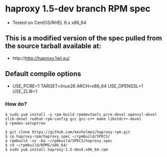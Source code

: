 # haproxy 1.5-dev branch RPM spec

* Tested on CentOS/RHEL 6.x x86_64

## This is a modified version of the spec pulled from the source tarball available at:

* http://http://haproxy.1wt.eu/

## Default compile options

* USE_PCRE=1 TARGET=linux26 ARCH=x86_64 USE_OPENSSL=1 USE_ZLIB=1

### How do?

	$ sudo yum install -y rpm-build rpmdevtools pcre-devel openssl-devel zlib-devel redhat-rpm-config gcc gcc-c++ make libstdc++-devel
	$ rpmdev-setuptree

	$ git clone https://github.com/kevholmes/haproxy-rpm.git
	$ cp haproxy-rpm/haproxy.spec ~/rpmbuild/SPECS/
	$ rpmbuild -vv -ba ~/rpmbuild/SPECS/haproxy.spec
	$ cd ~/rpmbuild/RPMS/x86_64/
	$ sudo yum install haproxy-1.5-devX.x86_64.rpm

